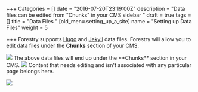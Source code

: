 +++
Categories = []
date = "2016-07-20T23:19:00Z"
description = "Data files can be edited from \"Chunks\" in your CMS sidebar "
draft = true
tags = []
title = "Data Files "
[old_menu.setting_up_a_site]
name = "Setting up Data Files"
weight = 5

+++
Forestry supports [Hugo](https://gohugo.io/extras/datafiles/) and [Jekyll](https://jekyllrb.com/docs/datafiles/) data files. Forestry will allow you to edit data files under the **Chunks** section of your CMS.  

<img src="/docs/forestryio/images/docs-chunk2.png" class="large center">
The above data files will end up under the **Chunks** section in your CMS.

<img src="/docs/forestryio/images/docs-chunk-org.png" class="large center">
Content that needs editing and isn't associated with any particular page belongs here.

![](/docs/forestryio/images/editing-chunks-in-forestry-ui.png)

